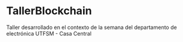 # TallerBlockchain
Taller desarrollado en el contexto de la semana del departamento de electrónica UTFSM - Casa Central
